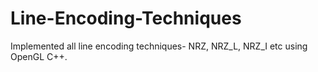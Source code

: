 # Line-Encoding-Techniques
Implemented all line encoding techniques- NRZ, NRZ_L, NRZ_I etc using OpenGL C++.
